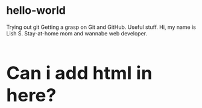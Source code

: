 # hello-world
Trying out git
Getting a grasp on Git and GitHub. Useful stuff.
Hi, my name is Lish S. Stay-at-home mom and wannabe web developer.
<h1 style="font-size:48px;">Can i add html in here?</h1>
